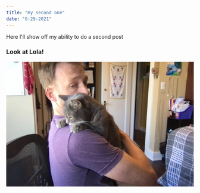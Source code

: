 ```yaml
---
title: "my second one"
date: "8-29-2021"
---
```


Here I'll show off my ability to do a second post

### Look at Lola!

![Lola on my Shoulder](./Lola_On_Shoulder.jpg)
